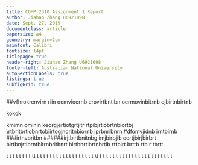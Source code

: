 ```yaml
---
title: COMP 2310 Assignment 1 Report
author: Jiahao Zhang U6921098
date: Sept. 27, 2019
documentclass: article
papersize: a4
geometry: margin=2cm
mainfont: Calibri
fontsize: 14pt
titlepage: true
header-right: Jiahao Zhang U6921098
footer-left: Australian National University
autoSectionLabels: true
listings: true
subfigGrid: true
---
```


##vfhrokrenvirn
riin
oemvioernb
erovirtbntibn
oermovinbitrnb
ojbirtnbirtnb

kokok

kmimn
ominin
keorgjertiotgrtjitr
rtpibjrtiobrtnbiortbj
\rtbritbrtiobnrtobiirtogjnoritnbiornb
iprbnribnrn
#dfomvjidnb
irntbirnb
###irtnvbritbn
######irjtbirtbnitnbg
imjbirbjib
oortjbirjbirbrt
birtbnjrtibrntbitrnbritbnrt
birtbnrtibrtnbrtib
rttbirt
brttb
rtb
r
tbrtt



t
t
t
t
t
t
t
t
tt
t
t
t
t
t
t
t
t
t
t
t
t
t
t
t
t
t
t
\t
t
t
t
t
t
t
t
t
t
t
t
t
t
t
t
t
t
t
t
t
t
t
t

```..\
```